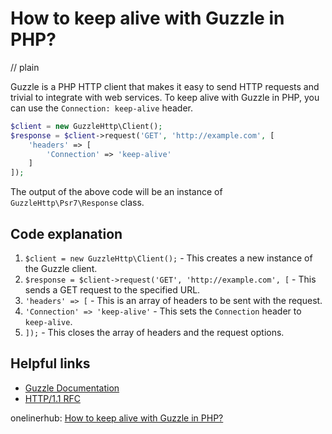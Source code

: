 # How to keep alive with Guzzle in PHP?
// plain

Guzzle is a PHP HTTP client that makes it easy to send HTTP requests and trivial to integrate with web services. To keep alive with Guzzle in PHP, you can use the `Connection: keep-alive` header.

```php
$client = new GuzzleHttp\Client();
$response = $client->request('GET', 'http://example.com', [
    'headers' => [
        'Connection' => 'keep-alive'
    ]
]);
```

The output of the above code will be an instance of `GuzzleHttp\Psr7\Response` class.

## Code explanation


1. `$client = new GuzzleHttp\Client();` - This creates a new instance of the Guzzle client.
2. `$response = $client->request('GET', 'http://example.com', [` - This sends a GET request to the specified URL.
3. `'headers' => [` - This is an array of headers to be sent with the request.
4. `'Connection' => 'keep-alive'` - This sets the `Connection` header to `keep-alive`.
5. `]);` - This closes the array of headers and the request options.

## Helpful links

- [Guzzle Documentation](http://docs.guzzlephp.org/en/stable/)
- [HTTP/1.1 RFC](https://tools.ietf.org/html/rfc2616#section-14.10)

onelinerhub: [How to keep alive with Guzzle in PHP?](https://onelinerhub.com/php-guzzle/how-to-keep-alive-with-guzzle-in-php)